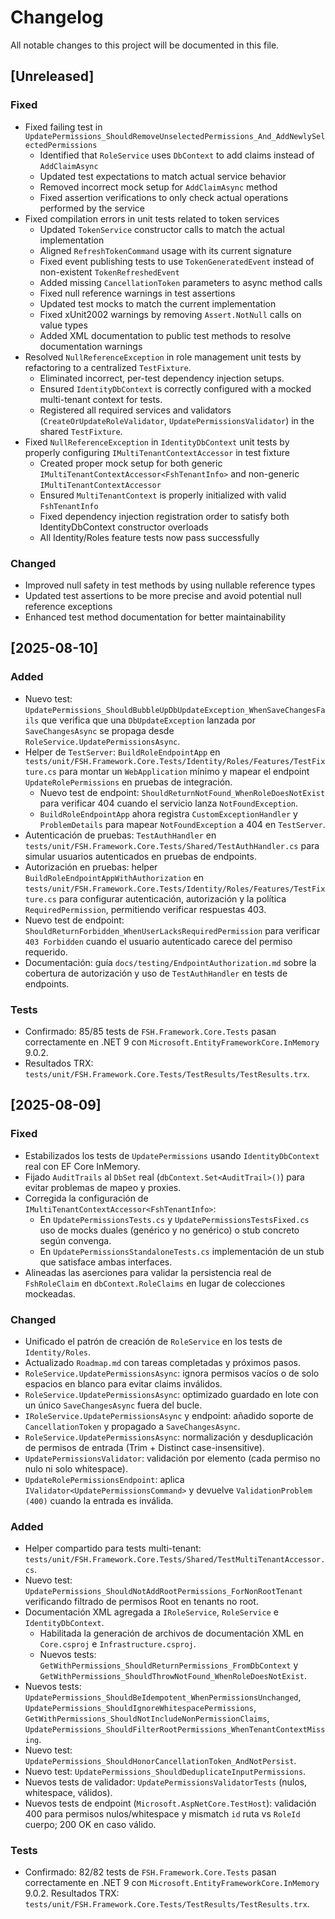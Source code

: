 # Changelog

All notable changes to this project will be documented in this file.

## [Unreleased]

### Fixed
- Fixed failing test in `UpdatePermissions_ShouldRemoveUnselectedPermissions_And_AddNewlySelectedPermissions`
  - Identified that `RoleService` uses `DbContext` to add claims instead of `AddClaimAsync`
  - Updated test expectations to match actual service behavior
  - Removed incorrect mock setup for `AddClaimAsync` method
  - Fixed assertion verifications to only check actual operations performed by the service
- Fixed compilation errors in unit tests related to token services
  - Updated `TokenService` constructor calls to match the actual implementation
  - Aligned `RefreshTokenCommand` usage with its current signature
  - Fixed event publishing tests to use `TokenGeneratedEvent` instead of non-existent `TokenRefreshedEvent`
  - Added missing `CancellationToken` parameters to async method calls
  - Fixed null reference warnings in test assertions
  - Updated test mocks to match the current implementation
  - Fixed xUnit2002 warnings by removing `Assert.NotNull` calls on value types
  - Added XML documentation to public test methods to resolve documentation warnings
- Resolved `NullReferenceException` in role management unit tests by refactoring to a centralized `TestFixture`.
  - Eliminated incorrect, per-test dependency injection setups.
  - Ensured `IdentityDbContext` is correctly configured with a mocked multi-tenant context for tests.
  - Registered all required services and validators (`CreateOrUpdateRoleValidator`, `UpdatePermissionsValidator`) in the shared `TestFixture`.
- Fixed `NullReferenceException` in `IdentityDbContext` unit tests by properly configuring `IMultiTenantContextAccessor` in test fixture
  - Created proper mock setup for both generic `IMultiTenantContextAccessor<FshTenantInfo>` and non-generic `IMultiTenantContextAccessor`
  - Ensured `MultiTenantContext` is properly initialized with valid `FshTenantInfo`
  - Fixed dependency injection registration order to satisfy both IdentityDbContext constructor overloads
  - All Identity/Roles feature tests now pass successfully

### Changed
- Improved null safety in test methods by using nullable reference types
- Updated test assertions to be more precise and avoid potential null reference exceptions
- Enhanced test method documentation for better maintainability

## [2025-08-10]

### Added
- Nuevo test: `UpdatePermissions_ShouldBubbleUpDbUpdateException_WhenSaveChangesFails` que verifica que una `DbUpdateException` lanzada por `SaveChangesAsync` se propaga desde `RoleService.UpdatePermissionsAsync`.
- Helper de `TestServer`: `BuildRoleEndpointApp` en `tests/unit/FSH.Framework.Core.Tests/Identity/Roles/Features/TestFixture.cs` para montar un `WebApplication` mínimo y mapear el endpoint `UpdateRolePermissions` en pruebas de integración.
  - Nuevo test de endpoint: `ShouldReturnNotFound_WhenRoleDoesNotExist` para verificar 404 cuando el servicio lanza `NotFoundException`.
  - `BuildRoleEndpointApp` ahora registra `CustomExceptionHandler` y `ProblemDetails` para mapear `NotFoundException` a 404 en `TestServer`.
- Autenticación de pruebas: `TestAuthHandler` en `tests/unit/FSH.Framework.Core.Tests/Shared/TestAuthHandler.cs` para simular usuarios autenticados en pruebas de endpoints.
- Autorización en pruebas: helper `BuildRoleEndpointAppWithAuthorization` en `tests/unit/FSH.Framework.Core.Tests/Identity/Roles/Features/TestFixture.cs` para configurar autenticación, autorización y la política `RequiredPermission`, permitiendo verificar respuestas 403.
- Nuevo test de endpoint: `ShouldReturnForbidden_WhenUserLacksRequiredPermission` para verificar `403 Forbidden` cuando el usuario autenticado carece del permiso requerido.
- Documentación: guía `docs/testing/EndpointAuthorization.md` sobre la cobertura de autorización y uso de `TestAuthHandler` en tests de endpoints.

### Tests
- Confirmado: 85/85 tests de `FSH.Framework.Core.Tests` pasan correctamente en .NET 9 con `Microsoft.EntityFrameworkCore.InMemory` 9.0.2.
- Resultados TRX: `tests/unit/FSH.Framework.Core.Tests/TestResults/TestResults.trx`.

## [2025-08-09]

### Fixed
- Estabilizados los tests de `UpdatePermissions` usando `IdentityDbContext` real con EF Core InMemory.
- Fijado `AuditTrails` al `DbSet` real (`dbContext.Set<AuditTrail>()`) para evitar problemas de mapeo y proxies.
- Corregida la configuración de `IMultiTenantContextAccessor<FshTenantInfo>`:
  - En `UpdatePermissionsTests.cs` y `UpdatePermissionsTestsFixed.cs` uso de mocks duales (genérico y no genérico) o stub concreto según convenga.
  - En `UpdatePermissionsStandaloneTests.cs` implementación de un stub que satisface ambas interfaces.
- Alineadas las aserciones para validar la persistencia real de `FshRoleClaim` en `dbContext.RoleClaims` en lugar de colecciones mockeadas.

### Changed
- Unificado el patrón de creación de `RoleService` en los tests de `Identity/Roles`.
- Actualizado `Roadmap.md` con tareas completadas y próximos pasos.
- `RoleService.UpdatePermissionsAsync`: ignora permisos vacíos o de solo espacios en blanco para evitar claims inválidos.
- `RoleService.UpdatePermissionsAsync`: optimizado guardado en lote con un único `SaveChangesAsync` fuera del bucle.
- `IRoleService.UpdatePermissionsAsync` y endpoint: añadido soporte de `CancellationToken` y propagado a `SaveChangesAsync`.
- `RoleService.UpdatePermissionsAsync`: normalización y desduplicación de permisos de entrada (Trim + Distinct case-insensitive).
- `UpdatePermissionsValidator`: validación por elemento (cada permiso no nulo ni solo whitespace).
- `UpdateRolePermissionsEndpoint`: aplica `IValidator<UpdatePermissionsCommand>` y devuelve `ValidationProblem (400)` cuando la entrada es inválida.

### Added
- Helper compartido para tests multi-tenant: `tests/unit/FSH.Framework.Core.Tests/Shared/TestMultiTenantAccessor.cs`.
- Nuevo test: `UpdatePermissions_ShouldNotAddRootPermissions_ForNonRootTenant` verificando filtrado de permisos Root en tenants no root.
- Documentación XML agregada a `IRoleService`, `RoleService` e `IdentityDbContext`.
  - Habilitada la generación de archivos de documentación XML en `Core.csproj` e `Infrastructure.csproj`.
  - Nuevos tests: `GetWithPermissions_ShouldReturnPermissions_FromDbContext` y `GetWithPermissions_ShouldThrowNotFound_WhenRoleDoesNotExist`.
- Nuevos tests: `UpdatePermissions_ShouldBeIdempotent_WhenPermissionsUnchanged`, `UpdatePermissions_ShouldIgnoreWhitespacePermissions`, `GetWithPermissions_ShouldNotIncludeNonPermissionClaims`, `UpdatePermissions_ShouldFilterRootPermissions_WhenTenantContextMissing`.
- Nuevo test: `UpdatePermissions_ShouldHonorCancellationToken_AndNotPersist`.
- Nuevo test: `UpdatePermissions_ShouldDeduplicateInputPermissions`.
- Nuevos tests de validador: `UpdatePermissionsValidatorTests` (nulos, whitespace, válidos).
- Nuevos tests de endpoint (`Microsoft.AspNetCore.TestHost`): validación 400 para permisos nulos/whitespace y mismatch `id` ruta vs `RoleId` cuerpo; 200 OK en caso válido.

### Tests
- Confirmado: 82/82 tests de `FSH.Framework.Core.Tests` pasan correctamente en .NET 9 con `Microsoft.EntityFrameworkCore.InMemory` 9.0.2. Resultados TRX: `tests/unit/FSH.Framework.Core.Tests/TestResults/TestResults.trx`.
